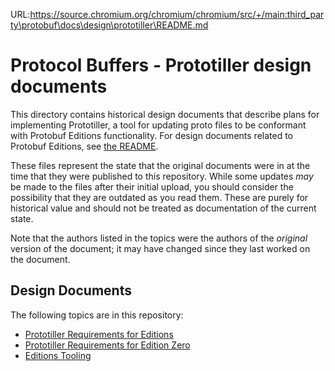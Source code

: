 URL:https://source.chromium.org/chromium/chromium/src/+/main:third_party\protobuf\docs\design\prototiller\README.md
# Protocol Buffers - Prototiller design documents

This directory contains historical design documents that describe plans for
implementing Prototiller, a tool for updating proto files to be conformant with Protobuf Editions functionality. For design documents related to Protobuf Editions, see [the README](../editions/README.md).

These files represent the state that the original documents were in at the time
that they were published to this repository. While some updates *may* be made to
the files after their initial upload, you should consider the possibility that
they are outdated as you read them. These are purely for historical value and
should not be treated as documentation of the current state.

Note that the authors listed in the topics were the authors of the *original*
version of the document; it may have changed since they last worked on the
document.

## Design Documents

The following topics are in this repository:

*   [Prototiller Requirements for Editions](prototiller-reqs-for-editions.md)
*   [Prototiller Requirements for Edition Zero](prototiller-reqs-for-edition-zero.md)
*   [Editions Tooling](editions-tooling.md)